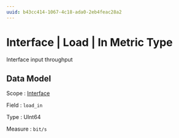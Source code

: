 ```yaml
---
uuid: b43cc414-1067-4c18-ada0-2eb4feac28a2
---
```

# Interface | Load | In Metric Type

Interface input throughput

## Data Model

Scope
: [Interface](../../../scopes/interface.md)

Field
: `load_in`

Type
: UInt64

Measure
: `bit/s`
